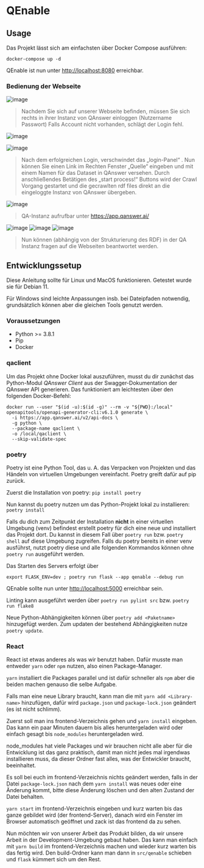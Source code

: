 # QEnable

## Usage

Das Projekt lässt sich am einfachsten über Docker Compose ausführen: 

```shell
docker-compose up -d
```

QEnable ist nun unter [http://localhost:8080](http://localhost:8080) erreichbar.


### Bedienung der Webseite

![image](doc/assets/sprint2/step0.png)

> Nachdem Sie sich auf unserer Webseite befinden, müssen Sie sich rechts in ihrer Instanz von QAnswer einloggen (Nutzername Passwort)
> Falls Account nicht vorhanden, schlägt der Login fehl.

![image](doc/assets/sprint2/step1.png)

![image](doc/assets/sprint2/step2.png)

> Nach dem erfolgreichen Login, verschwindet das „login-Panel“ .
> Nun können Sie einen Link im Rechten Fenster „Quelle“ eingeben und mit einem Namen für das Dataset in QAnswer versehen.
> Durch anschließendes Betätigen des „start process!“ Buttons wird der Crawl Vorgang gestartet und die gecrawlten rdf files direkt an die eingeloggte Instanz von QAnswer übergeben.

![image](doc/assets/sprint2/step3.png)

> QA-Instanz aufrufbar unter https://app.qanswer.ai/

![image](doc/assets/sprint2/step4.png)
![image](doc/assets/sprint2/step5.png)
![image](doc/assets/sprint2/step6.png)

> Nun können (abhängig von der Strukturierung des RDF) in der QA Instanz fragen auf die Webseiten beantwortet werden.


## Entwicklungssetup

Diese Anleitung sollte für Linux und MacOS funktionieren. Getestet wurde sie für Debian 11.

Für Windows sind leichte Anpassungen insb. bei Dateipfaden notwendig, grundsätzlich können aber die gleichen Tools genutzt werden.

### Voraussetzungen

- Python >= 3.8.1
- Pip
- Docker

### qaclient

Um das Projekt ohne Docker lokal auszuführen, musst du dir zunächst das Python-Modul _QAnswer Client_ aus der Swagger-Dokumentation der QAnswer API generieren. 
Das funktioniert am leichtesten über den folgenden Docker-Befehl: 

```shell
docker run --user "$(id -u):$(id -g)" --rm -v "${PWD}:/local" openapitools/openapi-generator-cli:v6.1.0 generate \
  -i https://app.qanswer.ai/v2/api-docs \
  -g python \
  --package-name qaclient \
  -o /local/qaclient \
  --skip-validate-spec
```

### poetry

Poetry ist eine Python Tool, das u. A. das Verpacken von Projekten und das Händeln von virtuellen Umgebungen vereinfacht. 
Poetry greift dafür auf pip zurück. 

Zuerst die Installation von poetry: `pip install poetry`

Nun kannst du poetry nutzen um das Python-Projekt lokal zu installieren: `poetry install`

Falls du dich zum Zeitpunkt der Installation **nicht** in einer virtuellen Umgebung (venv) befindest erstellt poetry für dich eine neue und installiert das Projekt dort. 
Du kannst in diesem Fall über `poetry run` bzw. `poetry shell` auf diese Umgebung zugreifen.
Falls du poetry bereits in einer venv ausführst, nutzt poetry diese und alle folgenden Kommandos können ohne `poetry run` ausgeführt werden. 

Das Starten des Servers erfolgt über 

```shell
export FLASK_ENV=dev ; poetry run flask --app qenable --debug run
```

QEnable sollte nun unter [http://localhost:5000](http://localhost:5000) erreichbar sein. 

Linting kann ausgeführt werden über 
`poetry run pylint src` 
bzw. 
`poetry run flake8`

Neue Python-Abhängigkeiten können über `poetry add <Paketname>` hinzugefügt werden.
Zum updaten der bestehend Abhängigkeiten nutze `poetry update`.

### React

React ist etwas anderes als was wir benutzt haben. Dafür musste man entweder `yarn` oder `npm` nutzen, also einen Package-Manager.

`yarn` installiert die Packages parallel und ist dafür schneller als  `npm` aber die beiden machen genauso die selbe Aufgabe.

Falls man eine neue Library braucht, kann man die mit `yarn add <Library-name>` hinzufügen, dafür wird `package.json` und `package-lock.json` geändert (es ist nicht schlimm).

Zuerst soll man ins frontend-Verzeichnis gehen und `yarn install` eingeben. Das kann ein paar Minuten dauern bis alles heruntergeladen wird oder einfach gesagt bis `node_modules` heruntergeladen wird.

node_modules hat viele Packages und wir brauchen nicht alle aber für die Entwicklung ist das ganz praktisch, damit man nicht jedes mal irgendwas installieren muss, da dieser Ordner fast alles, was der Entwickler braucht, beeinhaltet.

Es soll bei euch im frontend-Verzeichnis nichts geändert werden, falls in der Datei `package-lock.json` nach dem `yarn install` was neues oder eine Änderung kommt, bitte diese Änderung löschen und den alten Zustand der Datei behalten.

`yarn start` im frontend-Verzeichnis eingeben und kurz warten bis das ganze gebildet wird (der frontend-Server), danach wird ein Fenster im Browser automatisch geöffnet und zack ist das frontend da zu sehen.

Nun möchten wir von unserer Arbeit das Produkt bilden, da wir unsere Arbeit in der Development-Umgebung gebaut haben. Das kann man einfach mit `yarn build` im frontend-Verzeichnis machen und wieder kurz warten bis das fertig wird. Den build-Ordner kann man dann in `src/qenable` schieben und `flask` kümmert sich um den Rest.
